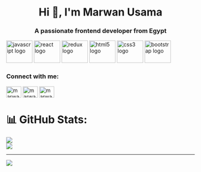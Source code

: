 <h1 align="center">Hi 👋, I'm Marwan Usama</h1>
<h3 align="center">A passionate frontend developer from Egypt</h3>
<div style:"display: flex; gap: 3px;">
  <img src="https://cdn.jsdelivr.net/gh/devicons/devicon/icons/javascript/javascript-original.svg" height="60" width="70" alt="javascript logo" />
  <img src="https://cdn.jsdelivr.net/gh/devicons/devicon/icons/react/react-original.svg" height="60" width="70" alt="react logo" />
  <img src="https://cdn.jsdelivr.net/gh/devicons/devicon/icons/redux/redux-original.svg" height="60" width="70" alt="redux logo" />
  <img src="https://cdn.jsdelivr.net/gh/devicons/devicon/icons/html5/html5-original.svg" height="60" width="70" alt="html5 logo" />
  <img src="https://cdn.jsdelivr.net/gh/devicons/devicon/icons/css3/css3-original.svg" height="60" width="70" alt="css3 logo" />
  <img src="https://cdn.jsdelivr.net/gh/devicons/devicon/icons/bootstrap/bootstrap-original.svg" height="60" width="70" alt="bootstrap logo" />
  </div>
<h3 align="left">Connect with me:</h3>
<p align="left">
<a href="https://codepen.io/marwan-usama" target="blank"><img align="center" src="https://raw.githubusercontent.com/rahuldkjain/github-profile-readme-generator/master/src/images/icons/Social/codepen.svg" alt="marwan-usama" height="30" width="40" /></a>
<a href="https://www.linkedin.com/in/marwan-usama-a393b42a3/" target="blank"><img align="center" src="https://raw.githubusercontent.com/rahuldkjain/github-profile-readme-generator/master/src/images/icons/Social/linked-in-alt.svg" alt="marwan-usama" height="30" width="40" /></a>
  <a href="https://www.codewars.com/users/marwanusa" target="_blank">
    <img align="center" src="https://www.svgrepo.com/show/305890/codewars.svg" alt="marwanusa" height="30" width="40" />
  </a>
</p>

# 📊 GitHub Stats:
![](https://github-readme-streak-stats.herokuapp.com/?user=marwanusa&theme=dark&hide_border=false)<br/>
![](https://github-readme-stats.vercel.app/api/top-langs/?username=marwanusa&theme=dark&hide_border=false&include_all_commits=false&count_private=false&layout=compact)

---
[![](https://visitcount.itsvg.in/api?id=marwanusa&icon=0&color=0)](https://visitcount.itsvg.in)

<!-- Proudly created with GPRM ( https://gprm.itsvg.in ) -->

